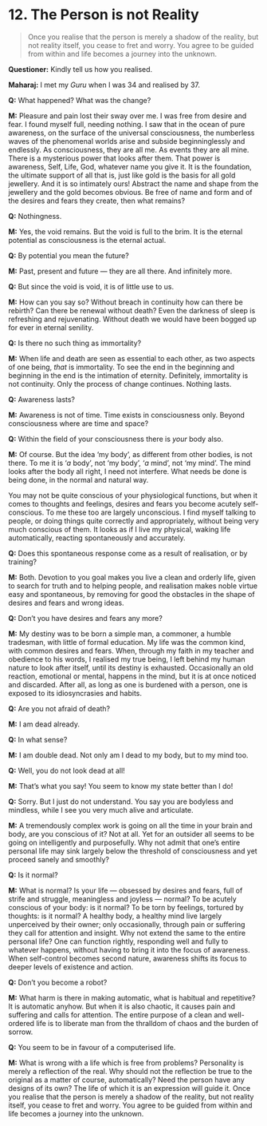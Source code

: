 # 12. The Person is not Reality

> Once you realise that the person is merely a shadow of the reality, but not reality itself, you cease to fret and worry. You agree to be guided from within and life becomes a journey into the unknown.

**Questioner:** Kindly tell us how you realised.

**Maharaj:** I met my *Guru* when I was 34 and realised by 37.

**Q:** What happened? What was the change?

**M:** Pleasure and pain lost their sway over me. I was free from desire and fear. I found myself full, needing nothing. I saw that in the ocean of pure awareness, on the surface of the universal consciousness, the numberless waves of the phenomenal worlds arise and subside beginninglessly and endlessly. As consciousness, they are all me. As events they are all mine. There is a mysterious power that looks after them. That power is awareness, Self, Life, God, whatever name you give it. It is the foundation, the ultimate support of all that is, just like gold is the basis for all gold jewellery. And it is so intimately ours! Abstract the name and shape from the jewellery and the gold becomes obvious. Be free of name and form and of the desires and fears they create, then what remains?

**Q:** Nothingness.

**M:** Yes, the void remains. But the void is full to the brim. It is the eternal potential as consciousness is the eternal actual.

**Q:** By potential you mean the future?

**M:** Past, present and future — they are all there. And infinitely more.

**Q:** But since the void is void, it is of little use to us.

**M:** How can you say so? Without breach in continuity how can there be rebirth? Can there be renewal without death? Even the darkness of sleep is refreshing and rejuvenating. Without death we would have been bogged up for ever in eternal senility.

**Q:** Is there no such thing as immortality?

**M:** When life and death are seen as essential to each other, as two aspects of one being, *that* is immortality. To see the end in the beginning and beginning in the end is the intimation of eternity. Definitely, immortality is not continuity. Only the process of change continues. Nothing lasts.

**Q:** Awareness lasts?

**M:** Awareness is not of time. Time exists in consciousness only. Beyond consciousness where are time and space?

**Q:** Within the field of your consciousness there is *your* body also.

**M:** Of course. But the idea ‘my body’, as different from other bodies, is not there. To me it is ‘*a* body’, not ‘my body’, ‘*a* mind’, not ‘my mind’. The mind looks after the body all right, I need not interfere. What needs be done is being done, in the normal and natural way. 

You may not be quite conscious of your physiological functions, but when it comes to thoughts and feelings, desires and fears you become acutely self-conscious. To me these too are largely unconscious. I find myself talking to people, or doing things quite correctly and appropriately, without being very much conscious of them. It looks as if I live my physical, waking life automatically, reacting spontaneously and accurately.

**Q:** Does this spontaneous response come as a result of realisation, or by training?

**M:** Both. Devotion to you goal makes you live a clean and orderly life, given to search for truth and to helping people, and realisation makes noble virtue easy and spontaneous, by removing for good the obstacles in the shape of desires and fears and wrong ideas.

**Q:** Don’t you have desires and fears any more?

**M:** My destiny was to be born a simple man, a commoner, a humble tradesman, with little of formal education. My life was the common kind, with common desires and fears. When, through my faith in my teacher and obedience to his words, I realised my true being, I left behind my human nature to look after itself, until its destiny is exhausted. Occasionally an old reaction, emotional or mental, happens in the mind, but it is at once noticed and discarded. After all, as long as one is burdened with a person, one is exposed to its idiosyncrasies and habits.

**Q:** Are you not afraid of death?

**M:** I am dead already.

**Q:** In what sense?

**M:** I am double dead. Not only am I dead to my body, but to my mind too.

**Q:** Well, you do not look dead at all!

**M:** That’s what you say! You seem to know my state better than I do!

**Q:** Sorry. But I just do not understand. You say you are bodyless and mindless, while I see you very much alive and articulate.

**M:** A tremendously complex work is going on all the time in your brain and body, are you conscious of it? Not at all. Yet for an outsider all seems to be going on intelligently and purposefully. Why not admit that one’s entire personal life may sink largely below the threshold of consciousness and yet proceed sanely and smoothly?

**Q:** Is it normal?

**M:** What is normal? Is your life — obsessed by desires and fears, full of strife and struggle, meaningless and joyless — normal? To be acutely conscious of your body: is it normal? To be torn by feelings, tortured by thoughts: is it normal? A healthy body, a healthy mind live largely unperceived by their owner; only occasionally, through pain or suffering they call for attention and insight. Why not extend the same to the entire personal life? One can function rightly, responding well and fully to whatever happens, without having to bring it into the focus of awareness. When self-control becomes second nature, awareness shifts its focus to deeper levels of existence and action.

**Q:** Don’t you become a robot?

**M:** What harm is there in making automatic, what is habitual and repetitive? It is automatic anyhow. But when it is also chaotic, it causes pain and suffering and calls for attention. The entire purpose of a clean and well-ordered life is to liberate man from the thralldom of chaos and the burden of sorrow.

**Q:** You seem to be in favour of a computerised life.

**M:** What is wrong with a life which is free from problems? Personality is merely a reflection of the real. Why should not the reflection be true to the original as a matter of course, automatically? Need the person have any designs of its own? The life of which it is an expression will guide it. Once you realise that the person is merely a shadow of the reality, but not reality itself, you cease to fret and worry. You agree to be guided from within and life becomes a journey into the unknown.